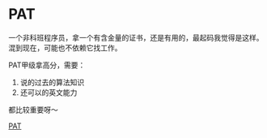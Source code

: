 # PAT

一个非科班程序员，拿一个有含金量的证书，还是有用的，最起码我觉得是这样。混到现在，可能也不依赖它找工作。

PAT甲级拿高分，需要：

1. 说的过去的算法知识
2. 还可以的英文能力

都比较重要呀～

[PAT](https://www.patest.cn/)
